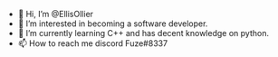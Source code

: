 - 👋 Hi, I’m @EllisOllier
- 👀 I’m interested in becoming a software developer.
- 🌱 I’m currently learning C++ and has decent knowledge on python.
- 📫 How to reach me discord Fuze#8337

<!---
EllisOllier/EllisOllier is a ✨ special ✨ repository because its `README.md` (this file) appears on your GitHub profile.
You can click the Preview link to take a look at your changes.
--->
